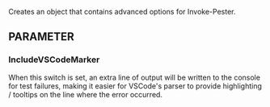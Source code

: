 Creates an object that contains advanced options for Invoke-Pester.

PARAMETER 
----------
### IncludeVSCodeMarker
When this switch is set, an extra line of output will be written to the console for test failures, making it easier for VSCode's parser to provide highlighting / tooltips on the line where the error occurred.